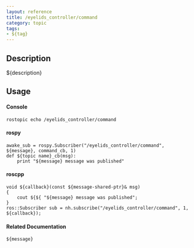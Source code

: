 ```yaml
---
layout: reference
title: /eyelids_controller/command
category: topic
tags: 
- ${tag}
---
```


## Description
${description}

## Usage
#### Console
```
rostopic echo /eyelids_controller/command
```

#### rospy
```
awake_sub = rospy.Subscriber("/eyelids_controller/command", ${message}, command_cb, 1)
def ${topic name}_cb(msg):
    print "${message} message was published"
```

#### roscpp
```
void ${callback}(const ${message-shared-ptr}& msg)
{
    cout ${${ "${message} message was published";
}
ros::Subscriber sub = nh.subscribe("/eyelids_controller/command", 1, ${callback});
```

#### Related Documentation
``${message}``  